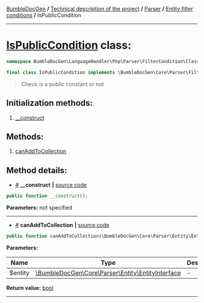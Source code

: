 <!-- {% raw %} -->
<embed> <a href="/docs/readme.md">BumbleDocGen</a> <b>/</b> <a href="/docs/tech/readme.md">Technical description of the project</a> <b>/</b> <a href="/docs/tech/2.parser/readme.md">Parser</a> <b>/</b> <a href="/docs/tech/2.parser/entityFilterCondition.md">Entity filter conditions</a> <b>/</b> IsPublicCondition<hr> </embed>

<h1>
    <a href="https://github.com/bumble-tech/bumble-doc-gen/blob/master/BumbleDocGen/LanguageHandler/Php/Parser/FilterCondition/ClassConstantFilterCondition/IsPublicCondition.php#L14">IsPublicCondition</a> class:
</h1>





```php
namespace BumbleDocGen\LanguageHandler\Php\Parser\FilterCondition\ClassConstantFilterCondition;

final class IsPublicCondition implements \BumbleDocGen\Core\Parser\FilterCondition\ConditionInterface
```

<blockquote>Check is a public constant or not</blockquote>






<h2>Initialization methods:</h2>

<ol>
<li>
    <a href="#m-construct">__construct</a>
    </li>
</ol>

<h2>Methods:</h2>

<ol>
<li>
    <a href="#mcanaddtocollection">canAddToCollection</a>
    </li>
</ol>







<h2>Method details:</h2>

<div class='method_description-block'>

<ul>
<li><a name="m-construct" href="#m-construct">#</a>
 <b>__construct</b>
    <b>|</b> <a href="https://github.com/bumble-tech/bumble-doc-gen/blob/master/BumbleDocGen/LanguageHandler/Php/Parser/FilterCondition/ClassConstantFilterCondition/IsPublicCondition.php#L18">source code</a></li>
</ul>

```php
public function __construct();
```



<b>Parameters:</b> not specified



</div>
<hr>
<div class='method_description-block'>

<ul>
<li><a name="mcanaddtocollection" href="#mcanaddtocollection">#</a>
 <b>canAddToCollection</b>
    <b>|</b> <a href="https://github.com/bumble-tech/bumble-doc-gen/blob/master/BumbleDocGen/LanguageHandler/Php/Parser/FilterCondition/ClassConstantFilterCondition/IsPublicCondition.php#L23">source code</a></li>
</ul>

```php
public function canAddToCollection(\BumbleDocGen\Core\Parser\Entity\EntityInterface $entity): bool;
```



<b>Parameters:</b>

<table>
    <thead>
    <tr>
        <th>Name</th>
        <th>Type</th>
        <th>Description</th>
    </tr>
    </thead>
    <tbody>
            <tr>
            <td>$entity</td>
            <td><a href='https://github.com/bumble-tech/bumble-doc-gen/blob/master/BumbleDocGen/Core/Parser/Entity/EntityInterface.php'>\BumbleDocGen\Core\Parser\Entity\EntityInterface</a></td>
            <td>-</td>
        </tr>
        </tbody>
</table>

<b>Return value:</b> <a href='https://www.php.net/manual/en/language.types.boolean.php'>bool</a>


</div>
<hr>

<!-- {% endraw %} -->
